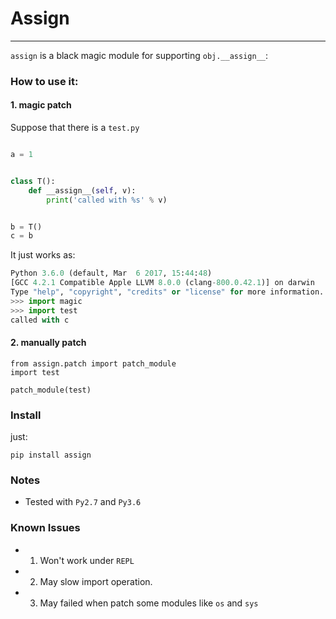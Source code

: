 # Assign

---------

`assign` is a black magic module for supporting `obj.__assign__`:

### How to use it:

#### 1. magic patch

Suppose that there is a `test.py`

```python

a = 1


class T():
    def __assign__(self, v):
        print('called with %s' % v)


b = T()
c = b

```
It just works as:

```python
Python 3.6.0 (default, Mar  6 2017, 15:44:48)
[GCC 4.2.1 Compatible Apple LLVM 8.0.0 (clang-800.0.42.1)] on darwin
Type "help", "copyright", "credits" or "license" for more information.
>>> import magic
>>> import test
called with c

```

#### 2. manually patch

```
from assign.patch import patch_module
import test

patch_module(test)

```

### Install

just:

`pip install assign`

### Notes

* Tested with `Py2.7` and `Py3.6`

### Known Issues

* 1. Won't work under `REPL`
* 2. May slow import operation.
* 3. May failed when patch some modules like `os` and `sys`